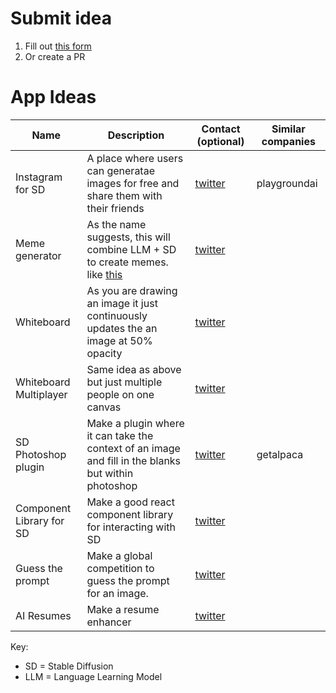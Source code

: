 # Submit idea

1. Fill out [this form](https://docs.google.com/forms/d/e/1FAIpQLSetdQlN91ugLw5PhYHIMPcAVh9mOrjMfemI4u8orrUMaWRIkw/viewform?usp=sf_link)
2. Or create a PR

# App Ideas

| Name                     | Description                                                                                         | Contact (optional)                          | Similar companies |
| ------------------------ | --------------------------------------------------------------------------------------------------- | ------------------------------------------- | ----------------- |
| Instagram for SD         | A place where users can generatae images for free and share them with their friends                 | [twitter](https://twitter.com/justinstorre) | playgroundai      |
| Meme generator           | As the name suggests, this will combine LLM + SD to create memes. like [this](assets/meme-gen.png)  | [twitter](https://twitter.com/justinstorre) |                   |
| Whiteboard               | As you are drawing an image it just continuously updates the an image at 50% opacity                | [twitter](https://twitter.com/justinstorre) |                   |
| Whiteboard Multiplayer   | Same idea as above but just multiple people on one canvas                                           | [twitter](https://twitter.com/justinstorre) |                   |
| SD Photoshop plugin      | Make a plugin where it can take the context of an image and fill in the blanks but within photoshop | [twitter](https://twitter.com/justinstorre) | getalpaca         |
| Component Library for SD | Make a good react component library for interacting with SD                                         | [twitter](https://twitter.com/justinstorre) |                   |
| Guess the prompt         | Make a global competition to guess the prompt for an image.                                         | [twitter](https://twitter.com/justinstorre) |                   |
| AI Resumes               | Make a resume enhancer                                                                              | [twitter](https://twitter.com/justinstorre) |                   |

Key:

- SD = Stable Diffusion
- LLM = Language Learning Model
